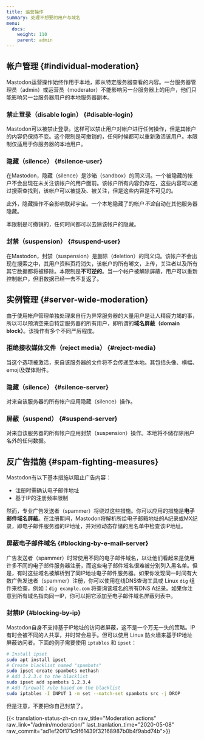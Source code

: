 ```yaml
---
title: 运营操作
summary: 处理不想要的用户与域名
menu:
  docs:
    weight: 110
    parent: admin
---
```


## 帐户管理 {#individual-moderation}

Mastodon运营操作始终作用于本地，即从特定服务器查看的内容。一台服务器管理员（admin）或运营员（moderator）不能影响另一台服务器上的用户，他们只能影响另一台服务器用户的本地服务器副本。

### 禁止登录（disable login） {#disable-login}

Mastodon可以被禁止登录。这样可以禁止用户对帐户进行任何操作，但是其帐户的内容仍保持不变。这个限制是可撤销的，任何时候都可以重新激活该用户。本限制仅适用于你服务器的本地用户。

### 隐藏（silence） {#silence-user}

在Mastodon，隐藏（silence）是沙箱（sandbox）的同义词。一个被隐藏的帐户不会出现在未关注该帐户的用户面前。该帐户所有内容仍存在，这些内容可以通过搜索查找到，该帐户可以被提及、被关注，但是这些内容是不可见的。

此外，隐藏操作不会影响联邦宇宙。一个本地隐藏了的帐户*不会*自动在其他服务器隐藏。

本限制是可撤销的，任何时间都可以去除该帐户的隐藏。

### 封禁（suspension） {#suspend-user}

在Mastodon，封禁（suspension）是删除（deletion）的同义词。该帐户不会出现在搜索之中，其用户资料页将消失，该帐户的所有嘟文，上传，关注者以及所有其它数据都将被移除。本限制是**不可逆的**。当一个帐户被解除屏蔽，用户可以重新控制帐户，但旧数据已经一去不复返了。

## 实例管理 {#server-wide-moderation}

由于使用帐户管理单独处理来自行为异常服务器的大量用户是让人精疲力竭的事，所以可以预清空来自特定服务器的所有用户，即所谓的**域名屏蔽（domain block）**。该操作有多个不同严厉程度。

### 拒绝接收媒体文件（reject media） {#reject-media}

当这个选项被激活，来自该服务器的文件将不会传递至本地。其包括头像、横幅、emoji及媒体附件。

### 隐藏（silence） {#silence-server}

对来自该服务器的所有帐户应用隐藏（silence）操作。

### 屏蔽（suspend） {#suspend-server}

对来自该服务器的所有帐户应用封禁（suspension）操作。本地将不储存除用户名外的任何数据。

## 反广告措施 {#spam-fighting-measures}

Mastodon有以下基本措施以阻止广告内容：

* 注册时需确认电子邮件地址
* 基于IP的注册频率限制

然而，专业广告发送者（spammer）将绕过这些措施。你可以应用的措施是**电子邮件域名屏蔽**。在注册期间，Mastodon将解析所给电子邮箱地址的A纪录或MX纪录，即电子邮件服务器的IP地址，并对照动态存储的黑名单中检查该IP地址。

### 屏蔽电子邮件域名 {#blocking-by-e-mail-server}

广告发送者（spammer）时常使用不同的电子邮件域名，以让他们看起来是使用许多不同的电子邮件服务器注册，而这些电子邮件域名很难被分别列入黑名单。但是，有时这些域名被解析到了同IP地址电子邮件服务器。如果你发现同一时间有大数广告发送者（spammer）注册，你可以使用在线DNS查询工具或 Linux `dig` 组件来检查，例如：`dig example.com` 将查询该域名的所有DNS A纪录。如果你注意到所有域名指向同一IP，你可以把它添加至电子邮件域名屏蔽列表中。

### 封禁IP {#blocking-by-ip}

Mastodon自身不支持基于IP地址的访问者屏蔽，这不是一个万无一失的策略。IP有时会被不同的人共享，并时常会易手。但可以使用 Linux 防火墙来基于IP地址屏蔽访问者。下面的例子需要使用 `iptables` 和 `ipset`：

```bash
# Install ipset
sudo apt install ipset
# Create blacklist named "spambots"
sudo ipset create spambots nethash
# Add 1.2.3.4 to the blacklist
sudo ipset add spambots 1.2.3.4
# Add firewall rule based on the blacklist
sudo iptables -I INPUT 1 -m set --match-set spambots src -j DROP
```

但是注意，不要把你自己封禁了。

{{< translation-status-zh-cn raw_title="Moderation actions" raw_link="/admin/moderation/" last_tranlation_time="2020-05-08" raw_commit="ad1ef20f171c9f61439f32168987b0b4f9abd74b">}}
